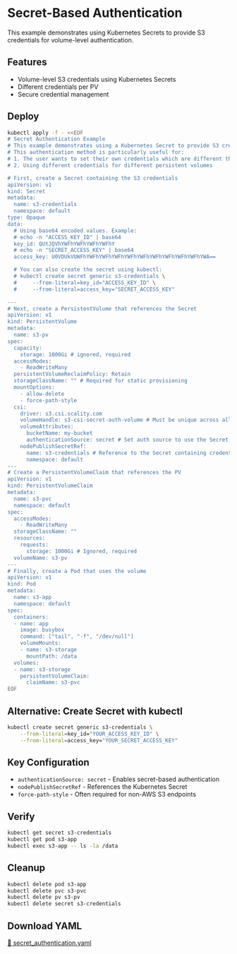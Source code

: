 # Secret-Based Authentication

This example demonstrates using Kubernetes Secrets to provide S3 credentials for volume-level authentication.

## Features

- Volume-level S3 credentials using Kubernetes Secrets
- Different credentials per PV
- Secure credential management

## Deploy

```bash
kubectl apply -f - <<EOF
# Secret Authentication Example
# This example demonstrates using a Kubernetes Secret to provide S3 credentials for the Mountpoint S3 CSI Driver.
# This authentication method is particularly useful for:
# 1. The user wants to set their own credentials which are different than the driver level credentials
# 2. Using different credentials for different persistent volumes

# First, create a Secret containing the S3 credentials
apiVersion: v1
kind: Secret
metadata:
  name: s3-credentials
  namespace: default
type: Opaque
data:
  # Using base64 encoded values. Example:
  # echo -n "ACCESS_KEY_ID" | base64
  key_id: QUtJQVhYWFhYWFhYWFhYWFhY
  # echo -n "SECRET_ACCESS_KEY" | base64
  access_key: U0VDUkVUWFhYWFhYWFhYWFhYWFhYWFhYWFhYWFhYWFhYWFhYWA==

  # You can also create the secret using kubectl:
  # kubectl create secret generic s3-credentials \
  #     --from-literal=key_id="ACCESS_KEY_ID" \
  #     --from-literal=access_key="SECRET_ACCESS_KEY"

---
# Next, create a PersistentVolume that references the Secret
apiVersion: v1
kind: PersistentVolume
metadata:
  name: s3-pv
spec:
  capacity:
    storage: 1000Gi # ignored, required
  accessModes:
    - ReadWriteMany
  persistentVolumeReclaimPolicy: Retain
  storageClassName: "" # Required for static provisioning
  mountOptions:
    - allow-delete
    - force-path-style
  csi:
    driver: s3.csi.scality.com
    volumeHandle: s3-csi-secret-auth-volume # Must be unique across all PVs
    volumeAttributes:
      bucketName: my-bucket
      authenticationSource: secret # Set auth source to use the Secret
    nodePublishSecretRef:
      name: s3-credentials # Reference to the Secret containing credentials
      namespace: default
---
# Create a PersistentVolumeClaim that references the PV
apiVersion: v1
kind: PersistentVolumeClaim
metadata:
  name: s3-pvc
  namespace: default
spec:
  accessModes:
    - ReadWriteMany
  storageClassName: ""
  resources:
    requests:
      storage: 1000Gi # Ignored, required
  volumeName: s3-pv
---
# Finally, create a Pod that uses the volume
apiVersion: v1
kind: Pod
metadata:
  name: s3-app
  namespace: default
spec:
  containers:
  - name: app
    image: busybox
    command: ["tail", "-f", "/dev/null"]
    volumeMounts:
    - name: s3-storage
      mountPath: /data
  volumes:
  - name: s3-storage
    persistentVolumeClaim:
      claimName: s3-pvc
EOF
```

## Alternative: Create Secret with kubectl

```bash
kubectl create secret generic s3-credentials \
    --from-literal=key_id="YOUR_ACCESS_KEY_ID" \
    --from-literal=access_key="YOUR_SECRET_ACCESS_KEY"
```

## Key Configuration

- `authenticationSource: secret` - Enables secret-based authentication
- `nodePublishSecretRef` - References the Kubernetes Secret
- `force-path-style` - Often required for non-AWS S3 endpoints

## Verify

```bash
kubectl get secret s3-credentials
kubectl get pod s3-app
kubectl exec s3-app -- ls -la /data
```

## Cleanup

```bash
kubectl delete pod s3-app
kubectl delete pvc s3-pvc
kubectl delete pv s3-pv
kubectl delete secret s3-credentials
```

## Download YAML

[📁 secret_authentication.yaml](assets/secret_authentication.yaml)
